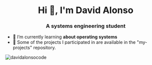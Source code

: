 <h1 align="center">Hi 👋, I'm David Alonso</h1>
<h3 align="center">A systems engineering student</h3>

- 🌱 I’m currently learning **about operating systems**
- 🙌 Some of the projects I participated in are available in the "my-projects" repository.

<p align="left">
</p>

<p><img align="left" src="https://github-readme-stats.vercel.app/api/top-langs?username=davidalonsocode&show_icons=true&locale=en&layout=compact" alt="davidalonsocode" /></p>
